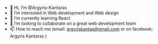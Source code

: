 - 👋 Hi, I’m @Argyris-Kantaras
- 👀 I’m interested in Web development and Web design
- 🌱 I’m currently learning React
- 💞️ I’m looking to collaborate on a great web development team
- 📫 How to reach me (email: argyriskantas@gmail.com or on facebook: Argyris Kantaras )

<!---
Argyris-Kantaras/Argyris-Kantaras is a ✨ special ✨ repository because its `README.md` (this file) appears on your GitHub profile.
You can click the Preview link to take a look at your changes.
--->
